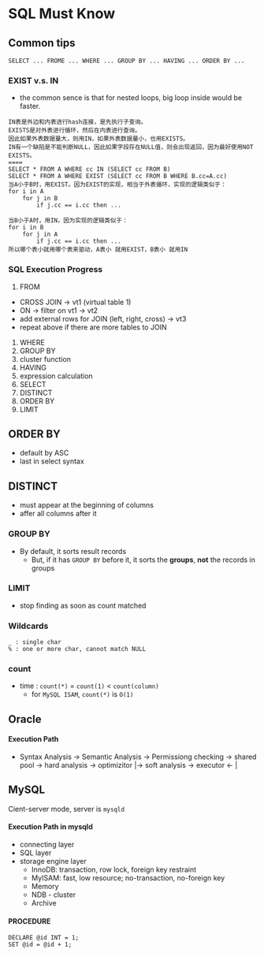 # SQL Must Know


## Common tips

`SELECT ... FROME ... WHERE ... GROUP BY ... HAVING ... ORDER BY ...`

### EXIST v.s. IN

* the common sence is that for nested loops, big loop inside would be faster. 
```
IN表是外边和内表进行hash连接，是先执行子查询。
EXISTS是对外表进行循环，然后在内表进行查询。
因此如果外表数据量大，则用IN，如果外表数据量小，也用EXISTS。
IN有一个缺陷是不能判断NULL，因此如果字段存在NULL值，则会出现返回，因为最好使用NOT EXISTS。
====
SELECT * FROM A WHERE cc IN (SELECT cc FROM B)
SELECT * FROM A WHERE EXIST (SELECT cc FROM B WHERE B.cc=A.cc)
当A小于B时，用EXIST。因为EXIST的实现，相当于外表循环，实现的逻辑类似于：
for i in A
    for j in B
        if j.cc == i.cc then ...

当B小于A时，用IN，因为实现的逻辑类似于：
for i in B
    for j in A
        if j.cc == i.cc then ...
所以哪个表小就用哪个表来驱动，A表小 就用EXIST，B表小 就用IN
```

### SQL Execution Progress
1. FROM
  * CROSS JOIN -> vt1 (virtual table 1)
  * ON -> filter on vt1 -> vt2
  * add external rows for JOIN (left, right, cross) -> vt3
  * repeat above if there are more tables to JOIN
1. WHERE
1. GROUP BY
1. cluster function
1. HAVING
1. expression calculation
1. SELECT
1. DISTINCT
1. ORDER BY
1. LIMIT

## ORDER BY

* default by ASC
* last in select syntax

## DISTINCT

* must appear at the beginning of columns
* affer all columns after it

### GROUP BY
* By default, it sorts result records
  * But, if it has `GROUP BY` before it, it sorts the **groups**, **not** the records in groups

### LIMIT
* stop finding as soon as count matched

### Wildcards
```
_ : single char
% : one or more char, cannot match NULL
```

### count
* time : `count(*)` = `count(1)` < `count(column)`
  * for `MySQL ISAM`, `count(*)` is `O(1)`


## Oracle

#### Execution Path
* Syntax Analysis -> Semantic Analysis -> Permissiong checking 
  -> shared pool -> hard analysis -> optimizitor 
      |-> soft analysis  -> executor  <- |

## MySQL
Cient-server mode, server is `mysqld`

#### Execution Path in mysqld
* connecting layer
* SQL layer
* storage engine layer
  * InnoDB: transaction, row lock, foreign key restraint
  * MyISAM: fast, low resource; no-transaction, no-foreign key
  * Memory
  * NDB - cluster
  * Archive 

#### PROCEDURE

```
DECLARE @id INT = 1;
SET @id = @id + 1;
```
